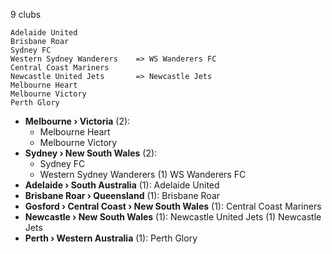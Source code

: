 9 clubs

```
Adelaide United             
Brisbane Roar               
Sydney FC                   
Western Sydney Wanderers    => WS Wanderers FC
Central Coast Mariners      
Newcastle United Jets       => Newcastle Jets
Melbourne Heart             
Melbourne Victory           
Perth Glory                 
```



- **Melbourne › Victoria** (2): 
  - Melbourne Heart 
  - Melbourne Victory 
- **Sydney › New South Wales** (2): 
  - Sydney FC 
  - Western Sydney Wanderers  (1) WS Wanderers FC
- **Adelaide › South Australia** (1): Adelaide United 
- **Brisbane Roar › Queensland** (1): Brisbane Roar 
- **Gosford › Central Coast › New South Wales** (1): Central Coast Mariners 
- **Newcastle › New South Wales** (1): Newcastle United Jets  (1) Newcastle Jets
- **Perth › Western Australia** (1): Perth Glory 



